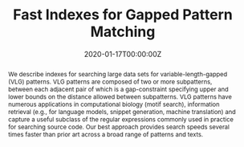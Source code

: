 ---
title: "Fast Indexes for Gapped Pattern Matching"
authors:
- admin
- Simon J. Puglisi
- Bella Zhukova
date: "2020-01-17T00:00:00Z"
doi: ""

# Schedule page publish date (NOT publication's date).
publishDate: "2020-01-17T00:00:00Z"

# Publication type.
# Legend: 0 = Uncategorized; 1 = Conference paper; 2 = Journal article;
# 3 = Preprint / Working Paper; 4 = Report; 5 = Book; 6 = Book section;
# 7 = Thesis; 8 = Patent
publication_types: ["1"]

# Publication name and optional abbreviated publication name.
publication: In International Conference on Current Trends in Theory and Practice of Informatics, SOFSEM 2020*
publication_short: In *SOFSEM 2020*

abstract:  "We describe indexes for searching large data sets for variable-length-gapped (VLG) patterns. VLG patterns are composed of two or more subpatterns, between each adjacent pair of which is a gap-constraint specifying upper and lower bounds on the distance allowed between subpatterns. VLG patterns have numerous applications in computational biology (motif search), information retrieval (e.g., for language models, snippet generation, machine translation) and capture a useful subclass of the regular expressions commonly used in practice for searching source code. Our best approach provides search speeds several times faster than prior art across a broad range of patterns and texts."

# Summary. An optional shortened abstract.
summary: "We describe indexes for searching large data sets for variable-length-gapped (VLG) patterns. Our best approach provides search speeds several times faster than prior art across a broad range of patterns and texts."


tags:
- Conference Publication
- SOFSEM
featured: false

links: []
url_pdf: ''
url_code: ''
url_dataset: ''
url_poster: ''
url_project: ''
url_slides: ''
url_source: ''
url_video: ''

# Featured image
# To use, add an image named `featured.jpg/png` to your page's folder. 
image:
  caption: 'Image credit: [**Unsplash**](https://unsplash.com/photos/pLCdAaMFLTE)'
  focal_point: ""
  preview_only: false

# Associated Projects (optional).
#   Associate this publication with one or more of your projects.
#   Simply enter your project's folder or file name without extension.
#   E.g. `internal-project` references `content/project/internal-project/index.md`.
#   Otherwise, set `projects: []`.
projects: []

# Slides (optional).
#   Associate this publication with Markdown slides.
#   Simply enter your slide deck's filename without extension.
#   E.g. `slides: "example"` references `content/slides/example/index.md`.
#   Otherwise, set `slides: ""`.
slides: ""
---